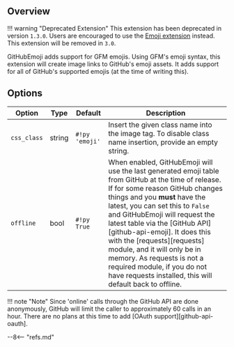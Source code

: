 ## Overview

!!! warning "Deprecated Extension"
    This extension has been deprecated in version `1.3.0`.  Users are encouraged to use the [Emoji extension](./emoji.md) instead.  This extension will be removed in `3.0`.

GitHubEmoji adds support for GFM emojis.  Using GFM's emoji syntax, this extension will create image links to GitHub's emoji assets.  It adds support for all of GitHub's supported emojis (at the time of writing this).

## Options

Option      | Type   | Default        |Description
----------- | ------ | -------------- |-----------
`css_class` | string | `#!py 'emoji'` | Insert the given class name into the image tag.  To disable class name insertion, provide an empty string.
`offline`   | bool   | `#!py True`    | When enabled, GitHubEmoji will use the last generated emoji table from GitHub at the time of release.  If for some reason GitHub changes things and you **must** have the latest, you can set this to `False` and GitHubEmoji will request the latest table via the [GitHub API][github-api-emoji].  It does this with the [requests][requests] module, and it will only be in memory.  As requests is not a required module, if you do not have requests installed, this will default back to offline.

!!! note "Note"
    Since 'online' calls through the GitHub API are done anonymously, GitHub will limit the caller to approximately 60 calls in an hour.  There are no plans at this time to add [OAuth support][github-api-oauth].

--8<-- "refs.md"
